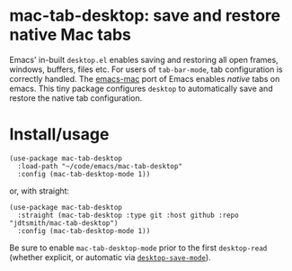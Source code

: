 # mac-tab-desktop: save and restore native Mac tabs

Emacs' in-built `desktop.el` enables saving and restoring all open frames, windows, buffers, files etc.  For users of `tab-bar-mode`, tab configuration is correctly handled.  The [emacs-mac](https://bitbucket.org/mituharu/emacs-mac) port of Emacs enables _native_ tabs on emacs.  This tiny package configures `desktop` to automatically save and restore the native tab configuration.

# Install/usage

```elisp
(use-package mac-tab-desktop
  :load-path "~/code/emacs/mac-tab-desktop"
  :config (mac-tab-desktop-mode 1))
```

or, with straight:

```elisp
(use-package mac-tab-desktop
  :straight (mac-tab-desktop :type git :host github :repo "jdtsmith/mac-tab-desktop")
  :config (mac-tab-desktop-mode 1))
```

Be sure to enable `mac-tab-desktop-mode` prior to the first `desktop-read` (whether explicit, or automatic via [`desktop-save-mode`](https://www.gnu.org/software/emacs/manual/html_node/elisp/Desktop-Save-Mode.html)).
